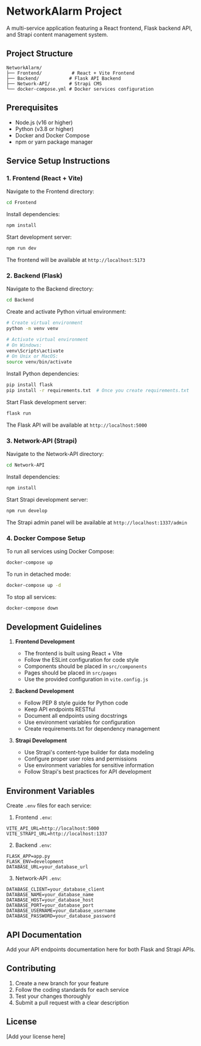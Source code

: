 # NetworkAlarm Project

A multi-service application featuring a React frontend, Flask backend API, and Strapi content management system.

## Project Structure

```
NetworkAlarm/
├── Frontend/           # React + Vite Frontend
├── Backend/           # Flask API Backend
├── Network-API/       # Strapi CMS
└── docker-compose.yml # Docker services configuration
```

## Prerequisites

- Node.js (v16 or higher)
- Python (v3.8 or higher)
- Docker and Docker Compose
- npm or yarn package manager

## Service Setup Instructions

### 1. Frontend (React + Vite)

Navigate to the Frontend directory:
```bash
cd Frontend
```

Install dependencies:
```bash
npm install
```

Start development server:
```bash
npm run dev
```

The frontend will be available at `http://localhost:5173`

### 2. Backend (Flask)

Navigate to the Backend directory:
```bash
cd Backend
```

Create and activate Python virtual environment:
```bash
# Create virtual environment
python -m venv venv

# Activate virtual environment
# On Windows:
venv\Scripts\activate
# On Unix or MacOS:
source venv/bin/activate
```

Install Python dependencies:
```bash
pip install flask
pip install -r requirements.txt  # Once you create requirements.txt
```

Start Flask development server:
```bash
flask run
```

The Flask API will be available at `http://localhost:5000`

### 3. Network-API (Strapi)

Navigate to the Network-API directory:
```bash
cd Network-API
```

Install dependencies:
```bash
npm install
```

Start Strapi development server:
```bash
npm run develop
```

The Strapi admin panel will be available at `http://localhost:1337/admin`

### 4. Docker Compose Setup

To run all services using Docker Compose:
```bash
docker-compose up
```

To run in detached mode:
```bash
docker-compose up -d
```

To stop all services:
```bash
docker-compose down
```

## Development Guidelines

1. **Frontend Development**
   - The frontend is built using React + Vite
   - Follow the ESLint configuration for code style
   - Components should be placed in `src/components`
   - Pages should be placed in `src/pages`
   - Use the provided configuration in `vite.config.js`

2. **Backend Development**
   - Follow PEP 8 style guide for Python code
   - Keep API endpoints RESTful
   - Document all endpoints using docstrings
   - Use environment variables for configuration
   - Create requirements.txt for dependency management

3. **Strapi Development**
   - Use Strapi's content-type builder for data modeling
   - Configure proper user roles and permissions
   - Use environment variables for sensitive information
   - Follow Strapi's best practices for API development

## Environment Variables

Create `.env` files for each service:

1. Frontend `.env`:
```env
VITE_API_URL=http://localhost:5000
VITE_STRAPI_URL=http://localhost:1337
```

2. Backend `.env`:
```env
FLASK_APP=app.py
FLASK_ENV=development
DATABASE_URL=your_database_url
```

3. Network-API `.env`:
```env
DATABASE_CLIENT=your_database_client
DATABASE_NAME=your_database_name
DATABASE_HOST=your_database_host
DATABASE_PORT=your_database_port
DATABASE_USERNAME=your_database_username
DATABASE_PASSWORD=your_database_password
```

## API Documentation

Add your API endpoints documentation here for both Flask and Strapi APIs.

## Contributing

1. Create a new branch for your feature
2. Follow the coding standards for each service
3. Test your changes thoroughly
4. Submit a pull request with a clear description

## License

[Add your license here]
